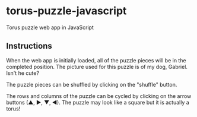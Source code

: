 # torus-puzzle-javascript

Torus puzzle web app in JavaScript

## Instructions

When the web app is initially loaded, all of the puzzle pieces will be in the
completed position. The picture used for this puzzle is of my dog, Gabriel.
Isn't he cute?

The puzzle pieces can be shuffled by clicking on the "shuffle" button.

The rows and columns of the puzzle can be cycled by clicking on the arrow
buttons (&#x25b2;, &#x25b6;, &#x25bc;, &#x25c0;). The puzzle may look like
a square but it is actually a torus!
